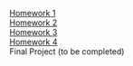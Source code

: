 [Homework 1](https://github.com/brilliantic/genius-homework-1)<br>
[Homework 2](https://github.com/brilliantic/genius-homework-2)<br>
[Homework 3](https://github.com/brilliantic/genius-homework-3)<br>
[Homework 4](https://github.com/brilliantic/enius-homework-4)<br>
Final Project (to be completed)
